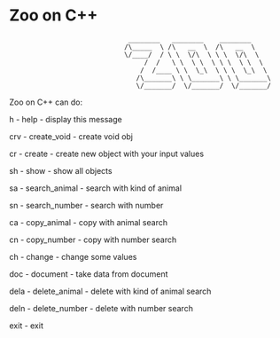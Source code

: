 # Zoo on C++
 
                                  ________   ________    ________ 
                                 /\_____  \ /\   __  \  /\   __  \ 
                                 \/____/  / \ \  \/\  \ \ \  \/\  \ 
                                      /  /   \ \  \ \  \ \ \  \ \  \ 
                                     /  /____ \ \  \_\  \ \ \  \_\  \ 
                                    /\_______\ \ \_______\ \ \_______\ 
                                    \/_______/  \/_______/  \/_______/  

Zoo on C++ can do:

h - help - display this message

crv - create_void - create void obj

cr - create - create new object with your input values

sh - show - show all objects

sa - search_animal - search with kind of animal

sn - search_number - search with number

ca - copy_animal - copy with animal search

cn - copy_number - copy with number search

ch - change - change some values

doc - document - take data from document

dela - delete_animal - delete with kind of animal search

deln - delete_number - delete with number search

exit - exit
